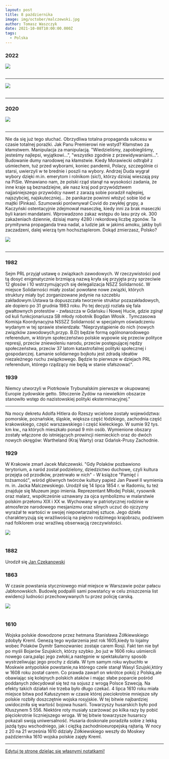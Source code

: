 ```yaml
---
layout: post
title: 8 października
image: img/october/malczewski.jpg
author: Tomasz Waszczyk
date: 2021-10-08T10:00:00.000Z
tags:
  - Polska
---
```


### 2022

<img src="./img/october/debt.jpeg"><br><br>

---

<img src="./img/october/produkcjawegla.jpeg"><br><br>

---

### 2020

<img src="./img/october/swissmonetarybase.jpeg"><br><br>

---

Nie da się już tego słuchać. Obrzydliwa totalna propaganda sukcesu w czasie totalnej porażki. Jak Panu Premierowi nie wstyd? Kłamstwo za kłamstwem. Manipulacja za manipulacją.
"Wiedzieliśmy, zapobiegliśmy, jesteśmy najlepsi, wyjątkowi...", "wszystko zgodnie z przewidywaniami...". Budowanie dumy narodowej na kłamstwie.
Kiedy Morawiecki odtrąbił z uśmiechem, tuż przed wyborami, koniec pandemii, Polacy, szczególnie ci starsi, uwierzyli w te brednie i poszli na wybory. Andrzej Duda wygrał wybory dzięki m.in. emerytom i rolnikom (sic!), którzy dzisiaj wieszają psy na PiSie. Wmawiano nam, że polski rząd stanął na wysokości zadania, że inne kraje są beznadziejne, ale nasz kraj pod przywództwem najjaśniejszego przywódcy nawet z zarazą sobie poradził najlepiej, najszybciej, najskuteczniej... że panikarze powinni włożyć sobie lód w majtki (Pinkas). Szumowski porównywał Covid do zwykłej grypy, a Kaczyński ostentacyjnie zdejmował maseczkę, kiedy inni za brak maseczki byli karani mandatami. 
Wprowadzono zakaz wstępu do lasu przy ok. 300 zakażeniach dziennie, dzisiaj mamy 4280 i rekordową liczbę zgonów.
Ta prymitywna propaganda trwa nadal, a ludzie jak w jakimś amoku, jakby byli zaczadzeni, dalej wierzą tym hochsztaplerom.
Dokąd zmierzasz, Polsko?

<img src="./img/october/propagandamorawieckiego.jpg"><br><br>

---

### 1982

Sejm PRL przyjął ustawę o związkach zawodowych. W rzeczywistości pod tą dosyć enigmatycznie brzmiącą nazwą kryła się przyjęta przy sprzeciwie 12 głosów i 10 wstrzymujących się delegalizacja NSZZ Solidarność.
W miejsce Solidarności miały zostać powołane nowe związki, których struktury miały być zorganizowane jedynie na szczeblu zakładowym.Ustawa ta dopuszczała tworzenie struktur pozazakładowych, ale dopiero po 31 grudnia 1983 roku.
Po tej decyzji rozlała się fala gwałtownych
protestów - zwłaszcza w Gdańsku i Nowej Hucie, gdzie zginął od kuli funkcjonariusza SB młody robotnik Bogdan Włosik .
Tymczasowa Komisja Koordynacyjna NSSZZ Solidarność w specjalnym oświadczeniu wydanym w tej sprawie stwierdzała:
"Nieprzystąpienie do nich (nowych związków zawodowych,przyp. B.D)
będzie formą ogólnonarodowego referendum, w którym społeczeństwo polskie wypowie się
przeciw polityce represji, przeciw zniewoleniu
narodu, przeciw postępującej nędzy
społeczeństwa, przeciw 37 latom katastrofalnej polityki społecznej i gospodarczej. Łamanie solidarnego bojkotu jest zdradą ideałów niezależnego ruchu związkowego. Będzie to pierwsze w dziejach PRL referendum, którego rządzący nie będą w stanie sfałszować".

### 1939

Niemcy utworzyli w Piotrkowie Trybunalskim pierwsze w okupowanej Europie żydowskie getto. Stłoczenie Żydów na niewielkim obszarze stanowiło wstęp do nazistowskiej polityki eksterminacyjnej."

---

Na mocy dekretu Adolfa Hitlera do Rzeszy wcielone zostały województwa: pomorskie, poznańskie, śląskie, większa część łódzkiego, zachodnia część krakowskiego, część warszawskiego i część kieleckiego. W sumie 92 tys. km kw., na których mieszkało ponad 9 mln osób. Wymienione obszary zostały włączone do istniejących prowincji niemieckich oraz do dwóch
nowych okręgów: Wartheland (Kraj Warty) oraz
Gdańsk-Prusy Zachodnie.

### 1929

W Krakowie zmarł Jacek Malczewski. "Gdy Polaków pozbawiono terytorium, a naród został podzielony, dziedzictwo duchowe, czyli kultura przejęta od przodków, przetrwało w nich" - W książce "Pamięć i tożsamość", wśród głównych twórców kultury papież Jan Paweł II wymienia m. in. Jacka Malczewskiego.
Urodził się 14 lipca 1854 r. w Radomiu, tu też znajduje się Muzeum jego imienia. Reprezentant Młodej Polski, rysownik oraz malarz, współcześnie uznawany za ojca symbolizmu w malarstwie polskim przełomu XIX i XX w. Wychowany w patriotycznej rodzinie w atmosferze narodowego mesjanizmu oraz silnych uczuć do ojczyzny wyrażał te wartości w swojej niepowtarzalnej sztuce. Jego dzieła charakteryzują się wrażliwością na piękno rodzimego krajobrazu, podziwem nad folklorem oraz wrażliwą obserwacją rzeczywistości.

<img src="./img/october/malczewski.jpg"/><br><br>

### 1882

Urodził się <a href="https://en.wikipedia.org/wiki/Jan_Czekanowski" target="_blank">Jan Czekanowski</a>

### 1863

W czasie powstania styczniowego miał miejsce w Warszawie pożar pałacu Jabłonowskich.
Budowlę podpalili sami powstańcy w celu zniszczenia list ewidencji ludności przechowywanych tu przez policję carską.

<img src="./img/october/jablonowski.jpg"/><br><br>

### 1610

Wojska polskie dowodzone przez hetmana Stanisława Żółkiewskiego zdobyły Kreml.
Genezą tego wydarzenia jest rok 1605,kiedy to lojalny wobec Polaków Dymitr Samozwaniec zostaje carem Rosji. Fakt ten nie był po myśli Bojarów Szujskich, którzy szybko ,bo już w 1606 roku  uśmiercili nowego cara,paląc jego zwłoki,a następnie w spektakularny sposób wystrzeliwując jego prochy z działa. W tym samym roku wybuchło w Moskwie antypolskie powstanie,na którego czele stanął Wasyl Szujski,który w 1608 roku został carem. Co prawda zawarł on wkrótce pokój z Polską,ale obawiając się kolejnych polskich ataków i mając słabe poparcie pośród poddanych zdecydował się też na sojusz z wrogą Polsce Szwecją. Na efekty takich działań nie trzeba było długo czekać. 4 lipca 1610 roku miała miejsce bitwa pod Kałuszynem w czasie której pieciokrotnie mniejsze siły polskie rozbiły doszczętnie wojska rosyjskie.
W tej bitwie najbardziej uwidoczniła się wartość
bojowa husarii. Towarzyszy husarskich było pod Kłuszynem 5 556. Niektóre roty musiały
szarżować po kilka razy by pobić pięciokrotnie
liczniejszego wroga. W tej bitwie towarzysze
husarscy pokazali swoją uniwersalność. Husaria doskonale poradziła sobie z lekką jazdą typu wschodniego, jak i ciężką zachodnioeuropejską rajtarią. W nocy z 20 na 21 września 1610 ddziały Żółkiewskiego weszły do Moskwy października 1610 wojska polskie zajęły Kreml.

---

<a href="https://github.com/TomaszWaszczyk/historia.waszczyk.com/edit/master/src/content/october-8.md" target="_blank">Edytuj tę stronę dzieląc się własnymi notatkami!</a>
